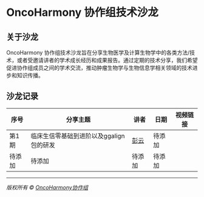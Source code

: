 # OncoHarmony 协作组技术沙龙

## 关于沙龙

OncoHarmony 协作组技术沙龙旨在分享生物医学及计算生物学中的各类方法/技术，或者受邀请讲者的学术成长经历和成果报告。通过定期的技术分享，我们希望促进协作组成员之间的学术交流，推动肿瘤生物学与生物信息学相关领域的技术进步和知识传播。

## 沙龙记录

| 序号 | 分享主题 | 讲者 | 日期 | 视频链接 |
|-----|---------|------|------|----------|
| 第1期 | 临床生信零基础到进阶以及ggalign包的研发 | [彭云](https://github.com/Yunuuuu) | 待添加 | |
| 待添加 | 待添加 | 待添加 | 待添加 | |

---

*版权所有 © [OncoHarmony协作组](https://zhoulab.ac.cn/)*

